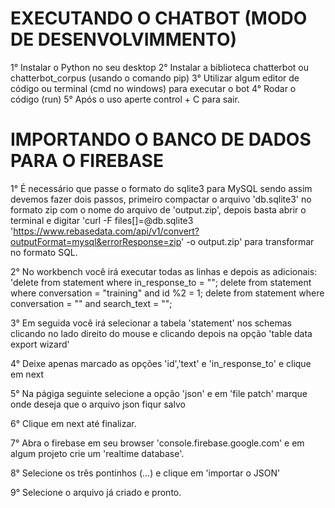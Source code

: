 <h1>EXECUTANDO O CHATBOT (MODO DE DESENVOLVIMMENTO)</h1>

1° Instalar o Python no seu desktop
2° Instalar a biblioteca chatterbot ou chatterbot_corpus (usando o comando pip)
3° Utilizar algum editor de código ou terminal (cmd no windows) para executar o bot
4° Rodar o código (run)
5° Após o uso aperte control + C para sair.

<h1>IMPORTANDO O BANCO DE DADOS PARA O FIREBASE</h1>

1° É necessário que passe o formato do sqlite3 para MySQL
sendo assim devemos fazer dois passos, primeiro compactar o arquivo 'db.sqlite3' no formato zip com o nome do arquivo de 'output.zip',
depois basta abrir o terminal e digitar 'curl -F files[]=@db.sqlite3 'https://www.rebasedata.com/api/v1/convert?outputFormat=mysql&errorResponse=zip' -o output.zip' para transformar no formato SQL.

2° No workbench você irá executar todas as linhas e depois as adicionais:
'delete from statement where in_response_to = "";
 delete from statement where conversation = "training" and id %2 = 1;
 delete from statement where conversation = "" and search_text = "";

3° Em seguida você irá selecionar a tabela 'statement' nos schemas clicando no lado direito do mouse e clicando depois na opção 'table data export wizard'

4° Deixe apenas marcado as opções 'id','text' e 'in_response_to' e clique em next

5° Na págiga seguinte selecione a opção 'json' e em 'file patch' marque onde deseja que o arquivo json fiqur salvo

6° Clique em next até finalizar.

7° Abra o firebase em seu browser 'console.firebase.google.com' e em algum projeto crie um 'realtime database'.

8° Selecione os três pontinhos (...) e clique em 'importar o JSON'

9° Selecione o arquivo já criado e pronto.
